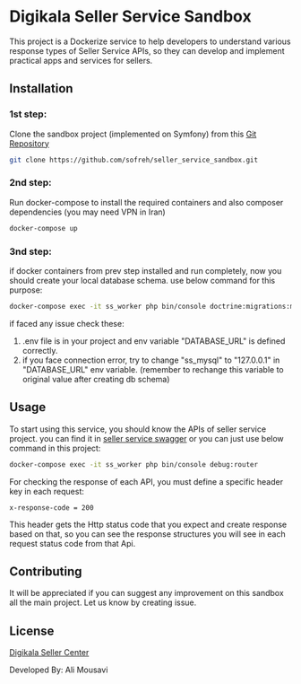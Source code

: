 # Digikala Seller Service Sandbox

This project is a Dockerize service to help developers to understand various response types of Seller Service APIs, so they can develop and implement practical apps and services for sellers.

## Installation

### 1st step:
Clone the sandbox project (implemented on Symfony) from this [Git Repository](https://github.com/sofreh/seller_service_sandbox)

```bash
git clone https://github.com/sofreh/seller_service_sandbox.git
```

### 2nd step:
Run docker-compose to install the required containers and also composer dependencies (you may need VPN in Iran)

```bash
docker-compose up
```
### 3nd step:
if docker containers from prev step installed and run completely, now you should create your local database schema. use below command for this purpose:

```bash
docker-compose exec -it ss_worker php bin/console doctrine:migrations:migrate
```
if faced any issue check these:

1. .env file is in your project and env variable "DATABASE_URL" is defined correctly.
2. if you face connection error, try to change "ss_mysql" to "127.0.0.1" in "DATABASE_URL" env variable. (remember to rechange this variable to original value after creating db schema)


## Usage

To start using this service, you should know the APIs of seller service project. you can find it in [seller service swagger](https://seller.digikala.com/api/v3/doc/) or you can just use below command in this project:

```bash
docker-compose exec -it ss_worker php bin/console debug:router
```

For checking the response of each API, you must define a specific header key in each request:
```
x-response-code = 200
```

This header gets the Http status code that you expect and create response based on that, so you can see the response structures you will see in each request status code from that Api.


## Contributing

It will be appreciated if you can suggest any improvement on this sandbox all the main project.
Let us know by creating issue.

## License
[Digikala Seller Center](https://seller.digikala.com/)

Developed By: Ali Mousavi